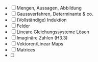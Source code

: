  - [ ] Mengen, Aussagen, Abbildung
 - [ ] Gaussverfahren, Determinante & co.
 - [ ] (Vollständige) Induktion
 - [ ] Felder
 - [ ] Lineare Gleichungssysteme Lösen
 - [ ] Imaginäre Zahlen (H3.3)
 - [ ] Vektoren/Linear Maps
 - [ ] Matrices
 - [ ] 